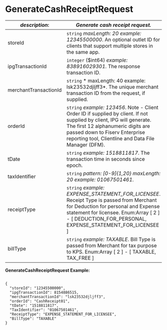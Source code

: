 
# GenerateCashReceiptRequest

| *description*:   | *Generate cash receipt request.*|
|----|----|
| storeId |    ``` string ```  *maxLength: 20  example: 12345500000*. An optional outlet ID for clients that support multiple stores in the same app.|
| ipgTransactionId |    ``` integer ``` ($int64)  *example: 838916029301*. The response transaction ID.|
| merchantTransactionId |    ``` string ```   * maxLength: 40 example: lsk23532djljff3*. The unique merchant transaction ID from the request, if supplied.|
| orderId |    ``` string ```  *example: 123456*. Note - Client Order ID if supplied by client. If not supplied by client, IPG will generate. The first 12 alphanumeric digits are passed down to Fiserv Enterprise reporting tool, Clientline and Data File Manager (DFM).|
| tDate | ``` string ```  *example: 1518811817*. The transaction time in seconds since epoch.|   
| taxIdentifier | ``` string ```  *pattern: [0-9]{1,20} maxLength: 20 example: 01067501461*.|
| receiptType | ``` string ```  *example: EXPENSE_STATEMENT_FOR_LICENSEE*. Receipt Type is passed from Merchant for Deduction for personal and Expense statement for licensee. Enum:Array [ 2 ] - [ DEDUCTION_FOR_PERSONAL, EXPENSE_STATEMENT_FOR_LICENSEE ]|
| billType | ``` string ```  *example: TAXABLE*. Bill Type is passed from Merchant for tax purpose to KPS. Enum:Array [ 2 ] - [ TAXABLE, TAX_FREE ]| 

**GenerateCashReceiptRequest Example:**

```{re}

{
  "storeId": "12345500000",
  "ipgTransactionId": 8154886515,
  "merchantTransactionId": "lsk23532djljff3",
  "orderId": "CashReceipt01",
  "tDate": "1518811817",
  "TaxIdentifier": "01067501461",
  "ReceiptType": "EXPENSE_STATEMENT_FOR_LICENSEE",
  "BillType": "TAXABLE"
}
```


